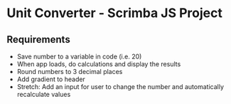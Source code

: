 # Unit Converter - Scrimba JS Project

## Requirements
- Save number to a variable in code (i.e. 20)
- When app loads, do calculations and display the results
- Round numbers to 3 decimal places
- Add gradient to header
- Stretch: Add an input for user to change the number and automatically recalculate values